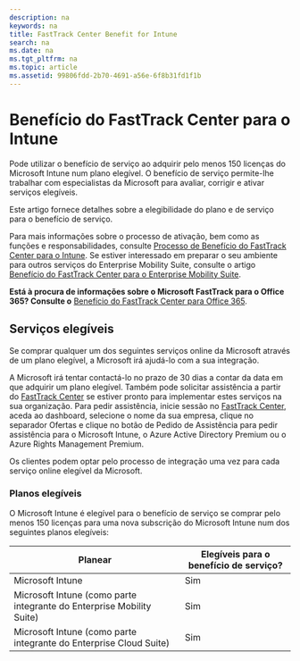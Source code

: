 ```yaml
---
description: na
keywords: na
title: FastTrack Center Benefit for Intune
search: na
ms.date: na
ms.tgt_pltfrm: na
ms.topic: article
ms.assetid: 99806fdd-2b70-4691-a56e-6f8b31fd1f1b
---
```

# Benef&#237;cio do FastTrack Center para o Intune
Pode utilizar o benefício de serviço ao adquirir pelo menos 150 licenças do Microsoft Intune num plano elegível. O benefício de serviço permite-lhe trabalhar com especialistas da Microsoft para avaliar, corrigir e ativar serviços elegíveis.

Este artigo fornece detalhes sobre a elegibilidade do plano e de serviço para o benefício de serviço.

Para mais informações sobre o processo de ativação, bem como as funções e responsabilidades, consulte [Processo de Benefício do FastTrack Center para o Intune](../Topic/FastTrack_Center_Benefit_Process_for_Intune.md). Se estiver interessado em preparar o seu ambiente para outros serviços do Enterprise Mobility Suite, consulte o artigo [Benefício do FastTrack Center para o Enterprise Mobility Suite](../Topic/FastTrack_Center_Benefit_for_Enterprise_Mobility_Suite.md).

**Está à procura de informações sobre o Microsoft FastTrack para o Office 365? Consulte o** [Benefício do FastTrack Center para Office 365](https://technet.microsoft.com/library/office-365-onboarding-benefit.aspx).

## Serviços elegíveis
Se comprar qualquer um dos seguintes serviços online da Microsoft através de um plano elegível, a Microsoft irá ajudá-lo com a sua integração.

A Microsoft irá tentar contactá-lo no prazo de 30 dias a contar da data em que adquirir um plano elegível. Também pode solicitar assistência a partir do [FastTrack Center](http://fasttrack.microsoft.com/) se estiver pronto para implementar estes serviços na sua organização. Para pedir assistência, inicie sessão no [FastTrack Center](http://fasttrack.microsoft.com/), aceda ao dashboard, selecione o nome da sua empresa, clique no separador Ofertas e clique no botão de Pedido de Assistência para pedir assistência para o Microsoft Intune, o Azure Active Directory Premium ou o Azure Rights Management Premium.

Os clientes podem optar pelo processo de integração uma vez para cada serviço online elegível da Microsoft.

### Planos elegíveis
O Microsoft Intune é elegível para o benefício de serviço se comprar pelo menos 150 licenças para uma nova subscrição do Microsoft Intune num dos seguintes planos elegíveis:

|Planear|Elegíveis para o benefício de serviço?|
|-----------|------------------------------------------|
|Microsoft Intune|Sim|
|Microsoft Intune (como parte integrante do Enterprise Mobility Suite)|Sim|
|Microsoft Intune (como parte integrante do Enterprise Cloud Suite)|Sim|
